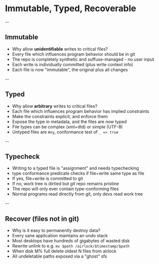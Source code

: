 # Immutable, Typed, Recoverable

--

## Immutable
- Why allow **unidentifiable** writes to critical files?
- Every file which influences program behavior should be in git
- The repo is completely synthetic and suffuse-managed - no user input
- Each write is individually committed (plus write context info)
- Each file is now "immutable", the original plus all changes

--

## Typed
- Why allow **arbitrary** writes to critical files?
- Each file which influences program behavior has implied constraints
- Make the constraints explicit, and enforce them
- Expose the type in metadata, and the files are now typed
- File types can be complex (xml+dtd) or simple (UTF-8)
- Untyped files are ```Any```, conformance test of ```_ => true```

--

## Typecheck
- Writing to a typed file is "assignment" and needs typechecking
- type conformance predicate checks if file+write same type as file
- If yes, file+write is committed to git
- If no, work tree is dirtied but git repo remains pristine
- The repo will only ever contain type-conforming files
- Normal programs read directly from git, only devs read work tree

--

## Recover (files not in git)
- Why is it easy to permanently destroy data?
- Every sane application maintains an undo stack
- Most desktops have hundreds of gigabytes of wasted disk
- Rewrite unlink to e.g. ```mv $path /airlock/$timestamp/$path```
- When disk M% full delete oldest N files from airlock
- All undeletable paths exposed via a "ghost" sfs
